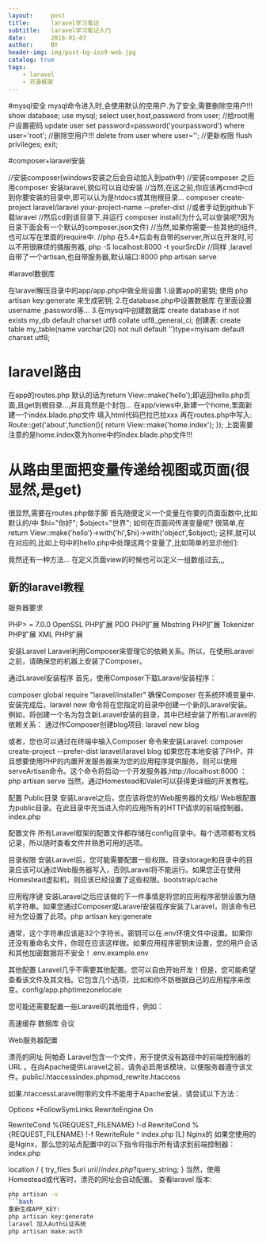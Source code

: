 ```yaml
---
layout:     post
title:      laravel学习笔记
subtitle:   laravel学习笔记入门
date:       2018-01-07
author:     BY
header-img: img/post-bg-ios9-web.jpg
catalog: true
tags:
    - laravel
    - 开源框架
---
```


#mysql安全
mysql命令进入时,会使用默认的空用户.为了安全,需要删除空用户!!!
show database;
use mysql;
select user,host,password from user;
//给root用户设置密码
update user set password=password('yourpassword') where user='root';
//删除空用户!!!
delete from user where user='';
//更新权限
flush privileges;
exit;

#composer+laravel安装

//安装composer(windows安装之后会自动加入到path中)
//安装composer 之后用composer 安装laravel,貌似可以自动安装
//当然,在这之前,你应该再cmd中cd到你要安装的目录中,即可以认为是htdocs或其他根目录...
composer create-project laravel/laravel your-project-name --prefer-dist
//或者手动到github下载laravel
//然后cd到该目录下,并运行 composer install(为什么可以安装呢?因为目录下面会有一个默认的composer.json文件)
//当然,如果你需要一些其他的组件,也可以写在里面的require中.
//php 在5.4+后会有自带的server,所以在开发时,可以不用很麻烦的搞服务器,
php -S localhost:8000 -t yourSrcDir
//同样 ,laravel自带了一个artisan,也自带服务器,默认端口:8000
php artisan serve

#laravel数据库

在laravel解压目录中的app/app.php中做全局设置
1.设置app的密钥;
	使用 php artisan key:generate 来生成密钥;
2.在database.php中设置数据库
	在里面设置username ,password等...
3.在mysql中创建数据库
	create database if not exists my_db default charset utf8 collate utf8_general_ci;
	创建表:
	create table my_table(name varchar(20) not null default '')type=myisam default charset utf8;


# laravel路由
在app的routes.php
默认的话为return View::make('hello');即返回hello.php页面,且get到根目录...,并且竟然是个封包...
在app/views中,新建一个home,里面新建一个index.blade.php文件
填入html代码巴拉巴拉xxx
再在routes.php中写入:
Route::get('about',function(){
return View::make('home.index');
});
上面需要注意的是home.index意为home中的index.blade.php文件!!!
# 从路由里面把变量传递给视图或页面(很显然,是get)
很显然,需要在routes.php做手脚
首先随便定义一个变量在你要的页面函数中,比如默认的/中
$hi="你好";
$object="世界";
如何在页面间传递变量呢?
很简单,在return View::make('hello')->with('hi',$hi)->with('object',$object);
这样,就可以在对应的,比如上句中的hello.php中处理这两个变量了,比如简单的显示他们:
<p>
<?PHP echo $hi.' '.$object; ?>
</p>
竟然还有一种方法...
在定义页面view的时候也可以定义一组数组过去,,,



## 新的laravel教程
服务器要求

PHP> = 7.0.0
OpenSSL PHP扩展
PDO PHP扩展
Mbstring PHP扩展
Tokenizer PHP扩展
XML PHP扩展

安装Laravel
Laravel利用Composer来管理它的依赖关系。所以，在使用Laravel之前，请确保您的机器上安装了Composer。

通过Laravel安装程序
首先，使用Composer下载Laravel安装程序：

composer global require "laravel/installer"
确保Composer 在系统环境变量中.
安装完成后，laravel new 命令将在您指定的目录中创建一个新的Laravel安装。例如，将创建一个名为包含新Laravel安装的目录，其中已经安装了所有Laravel的依赖关系：
通过作Composer创建blog项目:
laravel new blog

或者，您也可以通过在终端中输入Composer 命令来安装Laravel:
composer create-project --prefer-dist laravel/laravel blog
如果您在本地安装了PHP，并且想要使用PHP的内置开发服务器来为您的应用程序提供服务，则可以使用serveArtisan命令。这个命令将启动一个开发服务器,http://localhost:8000 ：
php artisan serve
当然，通过Homestead和Valet可以获得更详细的开发教程。

配置
Public目录
安装Laravel之后，您应该将您的Web服务器的文档/ Web根配置为public目录。在此目录中充当进入你的应用所有的HTTP请求的前端控制器。index.php

配置文件
所有Laravel框架的配置文件都存储在config目录中。每个选项都有文档记录，所以随时查看文件并熟悉可用的选项。

目录权限
安装Laravel后，您可能需要配置一些权限。目录storage和目录中的目录应该可以通过Web服务器写入，否则Laravel将不能运行。如果您正在使用Homestead虚拟机，则应该已经设置了这些权限。bootstrap/cache

应用程序键
安装Laravel之后应该做的下一件事情是将您的应用程序密钥设置为随机字符串。如果您通过Composer或Laravel安装程序安装了Laravel，则该命令已经为您设置了此项。php artisan key:generate

通常，这个字符串应该是32个字符长。密钥可以在.env环境文件中设置。如果你还没有重命名文件，你现在应该这样做。如果应用程序密钥未设置，您的用户会话和其他加密数据将不安全！.env.example.env

其他配置
Laravel几乎不需要其他配置。您可以自由开始开发！但是，您可能希望查看该文件及其文档。它包含几个选项，比如和你不妨根据自己的应用程序来改变。config/app.phptimezonelocale

您可能还需要配置一些Laravel的其他组件，例如：

高速缓存
数据库
会议

Web服务器配置

漂亮的网址
阿帕奇
Laravel包含一个文件，用于提供没有路径中的前端控制器的URL 。在向Apache提供Laravel之前，请务必启用该模块，以便服务器遵守该文件。public/.htaccessindex.phpmod_rewrite.htaccess

如果.htaccessLaravel附带的文件不能用于Apache安装，请尝试以下方法：

Options +FollowSymLinks
RewriteEngine On

RewriteCond %{REQUEST_FILENAME} !-d
RewriteCond %{REQUEST_FILENAME} !-f
RewriteRule ^ index.php [L]
Nginx的
如果您使用的是Nginx，那么您的站点配置中的以下指令将指示所有请求到前端控制器：index.php

location / {
    try_files $uri $uri/ /index.php?$query_string;
}
当然，使用Homestead或代客时，漂亮的网址会自动配置。
查看laravel 版本:

```bash
php artisan -v
```bash
重新生成APP_KEY:
php artisan key:generate
laravel 加入Auth认证系统
php artisan make:auth